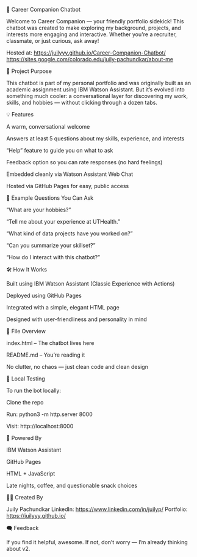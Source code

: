 🤖 Career Companion Chatbot

Welcome to Career Companion — your friendly portfolio sidekick! This chatbot was created to make exploring my background, projects, and interests more engaging and interactive. Whether you're a recruiter, classmate, or just curious, ask away!

Hosted at: https://juilyyy.github.io/Career-Companion-Chatbot/
           https://sites.google.com/colorado.edu/juily-pachundkar/about-me

🎯 Project Purpose

This chatbot is part of my personal portfolio and was originally built as an academic assignment using IBM Watson Assistant. But it’s evolved into something much cooler: a conversational layer for discovering my work, skills, and hobbies — without clicking through a dozen tabs.

💡 Features

A warm, conversational welcome

Answers at least 5 questions about my skills, experience, and interests

“Help” feature to guide you on what to ask

Feedback option so you can rate responses (no hard feelings)

Embedded cleanly via Watson Assistant Web Chat

Hosted via GitHub Pages for easy, public access

💬 Example Questions You Can Ask

“What are your hobbies?”

“Tell me about your experience at UTHealth.”

“What kind of data projects have you worked on?”

“Can you summarize your skillset?”

“How do I interact with this chatbot?”

🛠️ How It Works

Built using IBM Watson Assistant (Classic Experience with Actions)

Deployed using GitHub Pages

Integrated with a simple, elegant HTML page

Designed with user-friendliness and personality in mind

📂 File Overview

index.html – The chatbot lives here

README.md – You’re reading it

No clutter, no chaos — just clean code and clean design

🔧 Local Testing

To run the bot locally:

Clone the repo

Run: python3 -m http.server 8000

Visit: http://localhost:8000

🧠 Powered By

IBM Watson Assistant

GitHub Pages

HTML + JavaScript

Late nights, coffee, and questionable snack choices

🙋‍♀️ Created By

Juily Pachundkar
LinkedIn: https://www.linkedin.com/in/juilyp/
Portfolio: https://juilyyy.github.io/

🗨️ Feedback

If you find it helpful, awesome. If not, don’t worry — I’m already thinking about v2.
